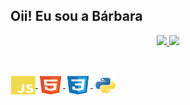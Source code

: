 ## Oii! Eu sou a Bárbara 

<div align="center">
  <a href="https://github.com/BarbaraMacedo">
  <img height="180em" src="https://github-readme-stats.vercel.app/api?username=BarbaraMacedo&show_icons=true&theme=dark&include_all_commits=true&count_private=true"/>
  <img height="180em" src="https://github-readme-stats.vercel.app/api/top-langs/?username=BarbaraMacedo&layout=compact&langs_count=7&theme=dark"/>
</div>
  
  ##
<div style="display: inline_block"><br>
  <img align="center" alt="barbara-Js" height="30" width="40" src="https://raw.githubusercontent.com/devicons/devicon/master/icons/javascript/javascript-plain.svg">
  <img align="center" alt="barbara-HTML" height="30" width="40" src="https://raw.githubusercontent.com/devicons/devicon/master/icons/html5/html5-original.svg">
  <img align="center" alt="barbara-CSS" height="30" width="40" src="https://raw.githubusercontent.com/devicons/devicon/master/icons/css3/css3-original.svg">
  <img align="center" alt="barbara-Python" height="30" width="40" src="https://raw.githubusercontent.com/devicons/devicon/master/icons/python/python-original.svg">
</div>
